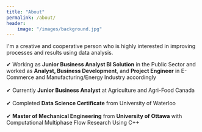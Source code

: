 ```yaml
---
title: "About"
permalink: /about/
header:
    image: "/images/background.jpg"
---
```


I'm a creative and cooperative person who is highly interested in improving processes and results using data analysis.

&#10004; Working as **Junior Business Analyst BI Solution** in the Public Sector and worked as **Analyst, Business Development**, and **Project Engineer** in E-Commerce and Manufacturing/Energy Industry accordingly<br><br>
&#10004; Currently **Junior Business Analyst** at Agriculture and Agri-Food Canada<br><br>
&#10004; Completed **Data Science Certificate** from University of Waterloo <br><br>
&#10004; **Master of Mechanical Engineering** from **University of Ottawa** with Computational Multiphase Flow Research Using C++
